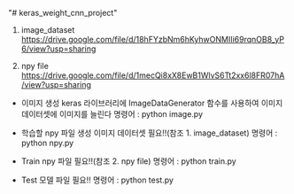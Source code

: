 "# keras_weight_cnn_project" 

1. image_dataset
https://drive.google.com/file/d/18hFYzbNm6hKyhwONMIIi69rqnOB8_yP6/view?usp=sharing

2. npy file
https://drive.google.com/file/d/1mecQi8xX8EwB1WlvS6Tt2xx6l8FR07hA/view?usp=sharing

- 이미지 생성
keras 라이브러리에 ImageDataGenerator 함수를 사용하여 이미지 데이터셋에 이미지를 늘린다
명령어 : python image.py

- 학습할 npy 파일 생성
이미지 데이터셋 필요!!(참조 1. image_dataset)
명령어 : python npy.py

- Train
npy 파일 필요!!(참조 2. npy file)
명령어 : python train.py

- Test
모델 파일 필요!!
명령어 : python test.py
